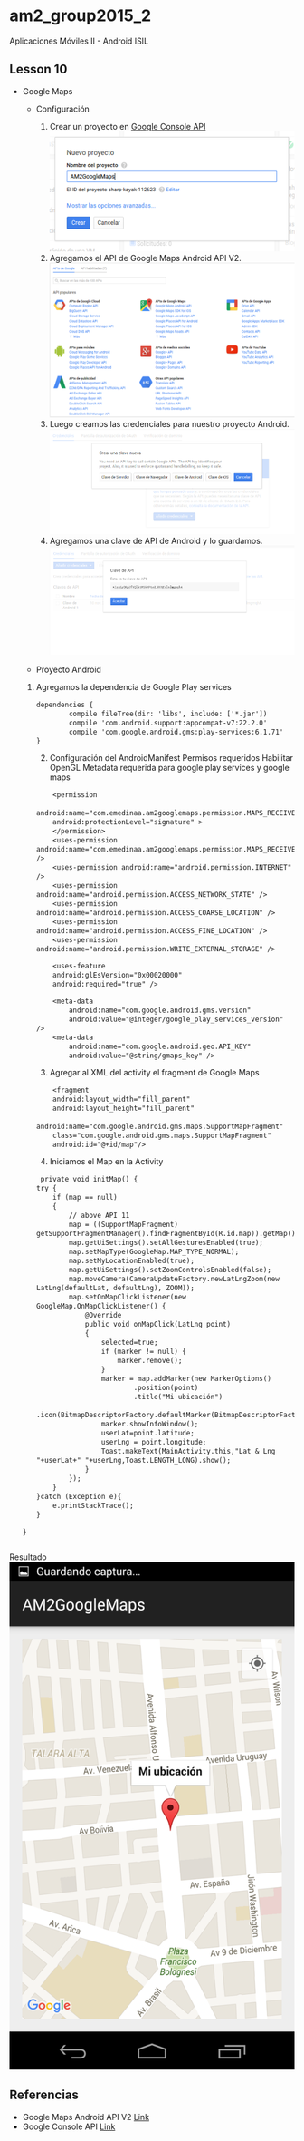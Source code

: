 # am2_group2015_2
Aplicaciones Móviles II - Android ISIL

## Lesson 10

* Google Maps
    - Configuración
        1. Crear un proyecto en [Google Console API](https://console.developers.google.com/)
        ![1](https://github.com/ISILAndroid/am2_group2015_2/blob/Lesson10/images/gm1.png)
        2. Agregamos el API de Google Maps Android API V2.
        ![2](https://github.com/ISILAndroid/am2_group2015_2/blob/Lesson10/images/gm2.png)
        3. Luego creamos las credenciales para nuestro proyecto Android.
         ![3](https://github.com/ISILAndroid/am2_group2015_2/blob/Lesson10/images/gm3.png)
        4. Agregamos una clave de API de Android y lo guardamos.
         ![4](https://github.com/ISILAndroid/am2_group2015_2/blob/Lesson10/images/gm4.png)

    - Proyecto Android
    1. Agregamos la dependencia de Google Play services

        ```
        dependencies {
                compile fileTree(dir: 'libs', include: ['*.jar'])
                compile 'com.android.support:appcompat-v7:22.2.0'
                compile 'com.google.android.gms:play-services:6.1.71'
        }
        ```

        2. Configuración del AndroidManifest
            Permisos requeridos
            Habilitar OpenGL
            Metadata requerida para google play services y google maps

        ```
            <permission
            android:name="com.emedinaa.am2googlemaps.permission.MAPS_RECEIVE"
            android:protectionLevel="signature" >
            </permission>
            <uses-permission android:name="com.emedinaa.am2googlemaps.permission.MAPS_RECEIVE" />
            <uses-permission android:name="android.permission.INTERNET" />
            <uses-permission android:name="android.permission.ACCESS_NETWORK_STATE" />
            <uses-permission android:name="android.permission.ACCESS_COARSE_LOCATION" />
            <uses-permission android:name="android.permission.ACCESS_FINE_LOCATION" />
            <uses-permission android:name="android.permission.WRITE_EXTERNAL_STORAGE" />
        ```

        ```
            <uses-feature
            android:glEsVersion="0x00020000"
            android:required="true" />
        ```

        ```
            <meta-data
                android:name="com.google.android.gms.version"
                android:value="@integer/google_play_services_version" />
            <meta-data
                android:name="com.google.android.geo.API_KEY"
                android:value="@string/gmaps_key" />
        ```

        3. Agregar al XML del activity el fragment de Google Maps

        ```
            <fragment
            android:layout_width="fill_parent"
            android:layout_height="fill_parent"
            android:name="com.google.android.gms.maps.SupportMapFragment"
            class="com.google.android.gms.maps.SupportMapFragment"
            android:id="@+id/map"/>
        ```

        4. Iniciamos el Map en la Activity

        ```
         private void initMap() {
        try {
            if (map == null)
            {
                // above API 11
                map = ((SupportMapFragment) getSupportFragmentManager().findFragmentById(R.id.map)).getMap();
                map.getUiSettings().setAllGesturesEnabled(true);
                map.setMapType(GoogleMap.MAP_TYPE_NORMAL);
                map.setMyLocationEnabled(true);
                map.getUiSettings().setZoomControlsEnabled(false);
                map.moveCamera(CameraUpdateFactory.newLatLngZoom(new LatLng(defaultLat, defaultLng), ZOOM));
                map.setOnMapClickListener(new GoogleMap.OnMapClickListener() {
                    @Override
                    public void onMapClick(LatLng point)
                    {
                        selected=true;
                        if (marker != null) {
                            marker.remove();
                        }
                        marker = map.addMarker(new MarkerOptions()
                                .position(point)
                                .title("Mi ubicación")
                                .icon(BitmapDescriptorFactory.defaultMarker(BitmapDescriptorFactory.HUE_RED)));
                        marker.showInfoWindow();
                        userLat=point.latitude;
                        userLng = point.longitude;
                        Toast.makeText(MainActivity.this,"Lat & Lng "+userLat+" "+userLng,Toast.LENGTH_LONG).show();
                    }
                });
            }
        }catch (Exception e){
            e.printStackTrace();
        }
    }

    ```

Resultado
    ![5](https://github.com/ISILAndroid/am2_group2015_2/blob/Lesson10/images/gm5.png)

## Referencias

* Google Maps Android API V2 [Link](https://developers.google.com/maps/documentation/android-api/)
* Google Console API [Link](https://console.developers.google.com/)